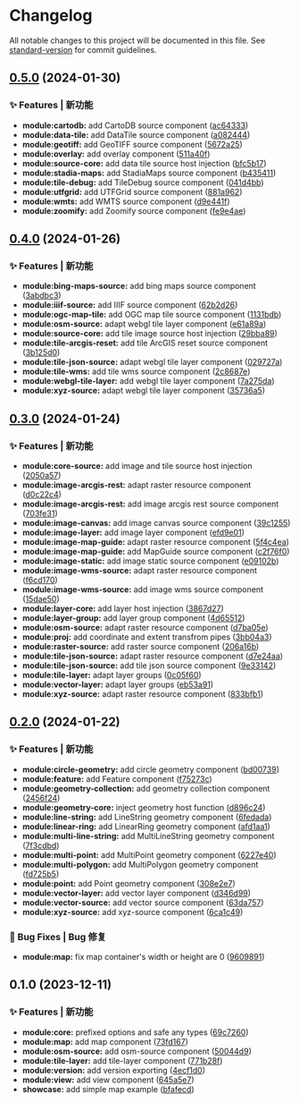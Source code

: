 # Changelog

All notable changes to this project will be documented in this file. See [standard-version](https://github.com/conventional-changelog/standard-version) for commit guidelines.

## [0.5.0](https://github.com/NGX-OL-LIBRARY/ngx-ol-library/compare/v0.4.0...v0.5.0) (2024-01-30)


### ✨ Features | 新功能

* **module:cartodb:** add CartoDB source component ([ac64333](https://github.com/NGX-OL-LIBRARY/ngx-ol-library/commit/ac6433371423047c6e52618d9f4ea34ed3a3b50e))
* **module:data-tile:** add DataTile source component ([a082444](https://github.com/NGX-OL-LIBRARY/ngx-ol-library/commit/a082444864458cb20ffa1d61d7f7067d3c0858d2))
* **module:geotiff:** add GeoTIFF source component ([5672a25](https://github.com/NGX-OL-LIBRARY/ngx-ol-library/commit/5672a25f985e29deac701d9082801150d8b9bab4))
* **module:overlay:** add overlay component ([511a40f](https://github.com/NGX-OL-LIBRARY/ngx-ol-library/commit/511a40fcf7869a99b4872b03e6966febe7b02eed))
* **module:source-core:** add data tile source host injection ([bfc5b17](https://github.com/NGX-OL-LIBRARY/ngx-ol-library/commit/bfc5b178518fa773352a57f6d150315af32a71a6))
* **module:stadia-maps:** add StadiaMaps source component ([b435411](https://github.com/NGX-OL-LIBRARY/ngx-ol-library/commit/b435411dd8401d15bd7e71b8d9f33a5e76c6b4ad))
* **module:tile-debug:** add TileDebug source component ([041d4bb](https://github.com/NGX-OL-LIBRARY/ngx-ol-library/commit/041d4bb95312e72e416fb3434ba139534912ca4e))
* **module:utfgrid:** add UTFGrid source component ([881a962](https://github.com/NGX-OL-LIBRARY/ngx-ol-library/commit/881a9625d0f43e9225d8420d224d861061a66d06))
* **module:wmts:** add WMTS source component ([d9e441f](https://github.com/NGX-OL-LIBRARY/ngx-ol-library/commit/d9e441febbcfb2cbbf162b7615182fa517ffdc85))
* **module:zoomify:** add Zoomify source component ([fe9e4ae](https://github.com/NGX-OL-LIBRARY/ngx-ol-library/commit/fe9e4ae185d5ee482a11f4847ded07355a09b10f))

## [0.4.0](https://github.com/NGX-OL-LIBRARY/ngx-ol-library/compare/v0.3.0...v0.4.0) (2024-01-26)


### ✨ Features | 新功能

* **module:bing-maps-source:** add bing maps source component ([3abdbc3](https://github.com/NGX-OL-LIBRARY/ngx-ol-library/commit/3abdbc347ff29479c0c16435e20e8de01850447d))
* **module:iiif-source:** add IIIF source component ([62b2d26](https://github.com/NGX-OL-LIBRARY/ngx-ol-library/commit/62b2d2607a532b0f5eff595745c2150d6877d5f7))
* **module:ogc-map-tile:** add OGC map tile source component ([1131bdb](https://github.com/NGX-OL-LIBRARY/ngx-ol-library/commit/1131bdb12719045834e40a457f1262bf559a9bb6))
* **module:osm-source:** adapt webgl tile layer component ([e61a89a](https://github.com/NGX-OL-LIBRARY/ngx-ol-library/commit/e61a89a832e721912f4afb29009ec4da426bff54))
* **module:source-core:** add tile image source host injection ([29bba89](https://github.com/NGX-OL-LIBRARY/ngx-ol-library/commit/29bba89295866acd090de54f5840b729ca279f61))
* **module:tile-arcgis-reset:** add tile ArcGIS reset source component ([3b125d0](https://github.com/NGX-OL-LIBRARY/ngx-ol-library/commit/3b125d092e353562d2b44d6e7cc41e8fe8166682))
* **module:tile-json-source:** adapt webgl tile layer component ([029727a](https://github.com/NGX-OL-LIBRARY/ngx-ol-library/commit/029727aed64ce40c301e1d53d40e27806552476d))
* **module:tile-wms:** add tile wms source component ([2c8687e](https://github.com/NGX-OL-LIBRARY/ngx-ol-library/commit/2c8687eae6bddf8f6ae317df31e24220badf701c))
* **module:webgl-tile-layer:** add webgl tile layer component ([7a275da](https://github.com/NGX-OL-LIBRARY/ngx-ol-library/commit/7a275da87a37b3150f513761c9e50cea23536b9d))
* **module:xyz-source:** adapt webgl tile layer component ([35736a5](https://github.com/NGX-OL-LIBRARY/ngx-ol-library/commit/35736a59ef531577dadf88ac16f63cec78d50d33))

## [0.3.0](https://github.com/NGX-OL-LIBRARY/ngx-ol-library/compare/v0.2.0...v0.3.0) (2024-01-24)


### ✨ Features | 新功能

* **module:core-source:** add image and tile source host injection ([2050a57](https://github.com/NGX-OL-LIBRARY/ngx-ol-library/commit/2050a57c44e0f2b877f3ccb48409f141349040fe))
* **module:image-arcgis-rest:** adapt raster resource component ([d0c22c4](https://github.com/NGX-OL-LIBRARY/ngx-ol-library/commit/d0c22c48c8aba5edf74ca71d16cc2c57d8e9632e))
* **module:image-arcgis-rest:** add image arcgis rest source component ([703fe31](https://github.com/NGX-OL-LIBRARY/ngx-ol-library/commit/703fe312f1d7188577f471ebdd854f1acf60c19b))
* **module:image-canvas:** add image canvas source component ([39c1255](https://github.com/NGX-OL-LIBRARY/ngx-ol-library/commit/39c125538fc982d9ff196a291a753e302e6896a8))
* **module:image-layer:** add image layer component ([efd9e01](https://github.com/NGX-OL-LIBRARY/ngx-ol-library/commit/efd9e01e65c7c5bb50b07b4154d29883fde0c9d6))
* **module:image-map-guide:** adapt raster resource component ([5f4c4ea](https://github.com/NGX-OL-LIBRARY/ngx-ol-library/commit/5f4c4ea2cc05227df44fe6306f8715268c588fd2))
* **module:image-map-guide:** add MapGuide source component ([c2f76f0](https://github.com/NGX-OL-LIBRARY/ngx-ol-library/commit/c2f76f06e085c6e86298e5b3267eee925004217b))
* **module:image-static:** add image static source component ([e09102b](https://github.com/NGX-OL-LIBRARY/ngx-ol-library/commit/e09102bd24b151b5175dd68e5674fc440815b398))
* **module:image-wms-source:** adapt raster resource component ([f6cd170](https://github.com/NGX-OL-LIBRARY/ngx-ol-library/commit/f6cd17028f1ffa62c3a5dfc7071a9b32539bd4d2))
* **module:image-wms-source:** add image wms source component ([15dae50](https://github.com/NGX-OL-LIBRARY/ngx-ol-library/commit/15dae506c230a00401c6801a5954516815be7487))
* **module:layer-core:** add layer host injection ([3867d27](https://github.com/NGX-OL-LIBRARY/ngx-ol-library/commit/3867d273a831d17e1f397709bcce32c9e845738a))
* **module:layer-group:** add layer group component ([4d65512](https://github.com/NGX-OL-LIBRARY/ngx-ol-library/commit/4d65512eab70778ce7ae620c9b561bc81c7d95e9))
* **module:osm-source:** adapt raster resource component ([d7ba05e](https://github.com/NGX-OL-LIBRARY/ngx-ol-library/commit/d7ba05e83d98a2d85d4cdf30fc707c983d38473b))
* **module:proj:** add coordinate and extent transfrom pipes ([3bb04a3](https://github.com/NGX-OL-LIBRARY/ngx-ol-library/commit/3bb04a3b933611cda6e00fd18ffd7177e7ce85c1))
* **module:raster-source:** add raster source component ([206a16b](https://github.com/NGX-OL-LIBRARY/ngx-ol-library/commit/206a16bad9d25d09ac332875e631740abd7022f0))
* **module:tile-json-source:** adapt raster resource component ([d7e24aa](https://github.com/NGX-OL-LIBRARY/ngx-ol-library/commit/d7e24aa31fbd6cf98ac8538382bd6ccee6d0ae0a))
* **module:tile-json-source:** add tile json source component ([9e33142](https://github.com/NGX-OL-LIBRARY/ngx-ol-library/commit/9e331425528fc4f6036262622f739953730beb1e))
* **module:tile-layer:** adapt layer groups ([0c05f60](https://github.com/NGX-OL-LIBRARY/ngx-ol-library/commit/0c05f604db9b20c59700c212ce2e3c3b4da908ad))
* **module:vector-layer:** adapt layer groups ([eb53a91](https://github.com/NGX-OL-LIBRARY/ngx-ol-library/commit/eb53a91945a494cceed3708a1c2b12168eb44af4))
* **module:xyz-source:** adapt raster resource component ([833bfb1](https://github.com/NGX-OL-LIBRARY/ngx-ol-library/commit/833bfb1455c27f5b7a95185dd57dd63f458599fb))

## [0.2.0](https://github.com/NGX-OL-LIBRARY/ngx-ol-library/compare/v0.1.0...v0.2.0) (2024-01-22)


### ✨ Features | 新功能

* **module:circle-geometry:** add circle geometry component ([bd00739](https://github.com/NGX-OL-LIBRARY/ngx-ol-library/commit/bd00739d75059e0d89d96b4b74e16016a30dc814))
* **module:feature:** add Feature component ([f75273c](https://github.com/NGX-OL-LIBRARY/ngx-ol-library/commit/f75273cc25245e8af10c205ee2f8e4aaad069536))
* **module:geometry-collection:** add geometry collection component ([2456f24](https://github.com/NGX-OL-LIBRARY/ngx-ol-library/commit/2456f24e8529bcae1ca5ea9cfdeefb2e21e93959))
* **module:geometry-core:** inject geometry host function ([d896c24](https://github.com/NGX-OL-LIBRARY/ngx-ol-library/commit/d896c2407154c31a7d04dc9f5f92e0cd84acf5b7))
* **module:line-string:** add LineString geometry component ([6fedada](https://github.com/NGX-OL-LIBRARY/ngx-ol-library/commit/6fedada8fa42d71844aad5986cd713ea1338fd1b))
* **module:linear-ring:** add LinearRing geometry component ([afd1aa1](https://github.com/NGX-OL-LIBRARY/ngx-ol-library/commit/afd1aa1e972cf5a655a8bc4fa5005f0b6287bb7f))
* **module:multi-line-string:** add MultiLineString geometry component ([7f3cdbd](https://github.com/NGX-OL-LIBRARY/ngx-ol-library/commit/7f3cdbd79392a58164e5981c6975d0c2dd03f501))
* **module:multi-point:** add MultiPoint geometry component ([6227e40](https://github.com/NGX-OL-LIBRARY/ngx-ol-library/commit/6227e40f4a9c78f12c228030888ab6bb565103d8))
* **module:multi-polygon:** add MultiPolygon geometry component ([fd725b5](https://github.com/NGX-OL-LIBRARY/ngx-ol-library/commit/fd725b51d374aeb7ae5e64999221945a80c056b9))
* **module:point:** add Point geometry component ([308e2e7](https://github.com/NGX-OL-LIBRARY/ngx-ol-library/commit/308e2e7737f73d3062ffef6cc855af9657b9a0ba))
* **module:vector-layer:** add vector layer component ([d346d99](https://github.com/NGX-OL-LIBRARY/ngx-ol-library/commit/d346d995a778ca242a4d167db5e2ba61fa59c682))
* **module:vector-source:** add vector source component ([63da757](https://github.com/NGX-OL-LIBRARY/ngx-ol-library/commit/63da757b1f456864240753fd0c2ebf82c92c3a62))
* **module:xyz-source:** add xyz-source component ([6ca1c49](https://github.com/NGX-OL-LIBRARY/ngx-ol-library/commit/6ca1c491a9b2b54a873c46e894354dcc202eeca1))


### 🐛 Bug Fixes | Bug 修复

* **module:map:** fix map container's width or height are 0 ([9609891](https://github.com/NGX-OL-LIBRARY/ngx-ol-library/commit/9609891eeb7911243e8289ad459b1e67ac8abdc1))

## 0.1.0 (2023-12-11)


### ✨ Features | 新功能

* **module:core:** prefixed options and safe any types ([69c7260](https://github.com/NGX-OL-LIBRARY/ngx-ol-library/commit/69c7260643bf978bff7d5db26283b7f6d7a24b7b))
* **module:map:** add map component ([73fd167](https://github.com/NGX-OL-LIBRARY/ngx-ol-library/commit/73fd167a1569c08d59b06c8ddb24cc475404a105))
* **module:osm-source:** add osm-source component ([50044d9](https://github.com/NGX-OL-LIBRARY/ngx-ol-library/commit/50044d9aac75f56631fe544e8a5c49ab3e141218))
* **module:tile-layer:** add tile-layer component ([771b28f](https://github.com/NGX-OL-LIBRARY/ngx-ol-library/commit/771b28ff17e3857a03b453f7573d9d7c1a74d7ed))
* **module:version:** add version exporting ([4ecf1d0](https://github.com/NGX-OL-LIBRARY/ngx-ol-library/commit/4ecf1d0ed3284e70505e3fe0e3c424c60a1cf31b))
* **module:view:** add view component ([645a5e7](https://github.com/NGX-OL-LIBRARY/ngx-ol-library/commit/645a5e7fbd2979f6ea14e382b32e107783b05f37))
* **showcase:** add simple map example ([bfafecd](https://github.com/NGX-OL-LIBRARY/ngx-ol-library/commit/bfafecdf0d5f7899405318c99f1ea2cb336e3ce1))

